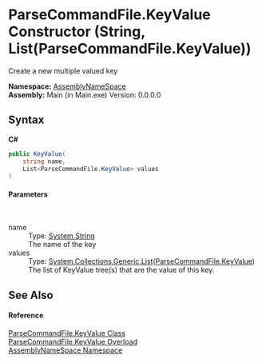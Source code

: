 # ParseCommandFile.KeyValue Constructor (String, List(ParseCommandFile.KeyValue))
 

Create a new multiple valued key

**Namespace:**&nbsp;<a href="6bcc80ef-5cfd-db5f-1eb2-7297d1c16397">AssemblyNameSpace</a><br />**Assembly:**&nbsp;Main (in Main.exe) Version: 0.0.0.0

## Syntax

**C#**<br />
``` C#
public KeyValue(
	string name,
	List<ParseCommandFile.KeyValue> values
)
```


#### Parameters
&nbsp;<dl><dt>name</dt><dd>Type: <a href="http://msdn2.microsoft.com/en-us/library/s1wwdcbf" target="_blank">System.String</a><br />The name of the key</dd><dt>values</dt><dd>Type: <a href="http://msdn2.microsoft.com/en-us/library/6sh2ey19" target="_blank">System.Collections.Generic.List</a>(<a href="9f13b772-a047-4fa3-fdbb-b24c50a98f9b">ParseCommandFile.KeyValue</a>)<br />The list of KeyValue tree(s) that are the value of this key.</dd></dl>

## See Also


#### Reference
<a href="9f13b772-a047-4fa3-fdbb-b24c50a98f9b">ParseCommandFile.KeyValue Class</a><br /><a href="1998f777-5542-bedf-3c7e-48b521287664">ParseCommandFile.KeyValue Overload</a><br /><a href="6bcc80ef-5cfd-db5f-1eb2-7297d1c16397">AssemblyNameSpace Namespace</a><br />